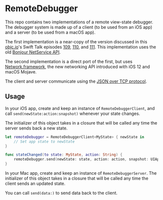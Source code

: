 # RemoteDebugger
This repo contains two implementations of a remote view-state debugger. The debugger system is made up of a client (to be used from an iOS app) and a server (to be used from a macOS app).

The first implementation is a near-copy of the version discussed in this [objc.io](https://objc.io)'s Swift Talk episodes [109](https://talk.objc.io/episodes/S01E109-ios-remote-debugger-connecting-with-bonjour), [110](https://talk.objc.io/episodes/S01E110-ios-remote-debugger-sending-data), and [111](https://talk.objc.io/episodes/S01E111-ios-remote-debugger-receiving-data). This implementation uses the old [Bonjour NetService API](https://developer.apple.com/documentation/foundation/bonjour).

The second implementation is a direct port of the first, but uses [Network.framework](https://developer.apple.com/documentation/network), the new networking API introduced with iOS 12 and macOS Mojave.

The client and server communicate using the [JSON over TCP protocol](https://github.com/turn/json-over-tcp).

## Usage
In your iOS app, create and keep an instance of `RemoteDebuggerClient`, and call `send(newState:action:snapshot)` whenever your state changes.

The initializer of this object takes in a closure that will be called any time the server sends back a new state.

```swift
let remoteDebugger = RemoteDebuggerClient<MyState> { newState in
    // Set app state to newState
}

func stateChanged(to state: MyState, action: String) {
    remoteDebugger.send(newState: state, action: action, snapshot: UIApplication.shared.windows[0])
}
```

In your Mac app, create and keep an instance of `RemoteDebuggerServer`. The initializer of this object takes in a closure that will be called any time the client sends an updated state.

You can call `send(data:)` to send data back to the client.
